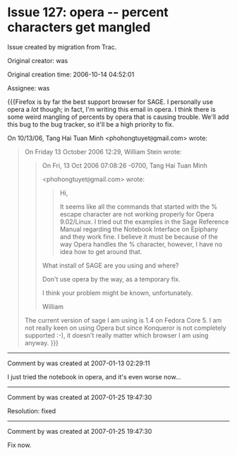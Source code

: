 # Issue 127: opera -- percent characters get mangled

Issue created by migration from Trac.

Original creator: was

Original creation time: 2006-10-14 04:52:01

Assignee: was

{{{Firefox is by far the best support browser for SAGE.
I personally use opera a *lot* though; in fact, I'm writing
this email in opera.   I think there is some weird mangling
of percents by opera that is causing trouble.  We'll add
this bug to the bug tracker, so it'll be a high priority to fix.


On 10/13/06, Tang Hai Tuan Minh <phohongtuyet`@`gmail.com> wrote:
> On Friday 13 October 2006 12:29, William Stein wrote:
> > On Fri, 13 Oct 2006 07:08:26 -0700, Tang Hai Tuan Minh
> >
> > <phohongtuyet`@`gmail.com> wrote:
> > > Hi,
> > >
> > > It seems like all the commands that started with the % escape character
> > > are not working properly for Opera 9.02/Linux. I tried out the examples in
> > > the Sage Reference Manual regarding the Notebook Interface on Epiphany and
> > > they work fine. I believe it must be because of the way Opera handles
> > > the % character, however, I have no idea how to get around that.
> >
> > What install of SAGE are you using and where?
> >
> > Don't use opera by the way, as  a temporary fix.
> >
> > I think your problem might be known, unfortunately.
> >
> > William
> 
> The current version of sage I am using is 1.4 on Fedora Core 5. I am not
> really keen on using Opera but since Konqueror is not completely
> supported :-), it doesn't really matter which browser I am using anyway.
}}}


---

Comment by was created at 2007-01-13 02:29:11

I just tried the notebook in opera, and it's even worse now...


---

Comment by was created at 2007-01-25 19:47:30

Resolution: fixed


---

Comment by was created at 2007-01-25 19:47:30

Fix now.
